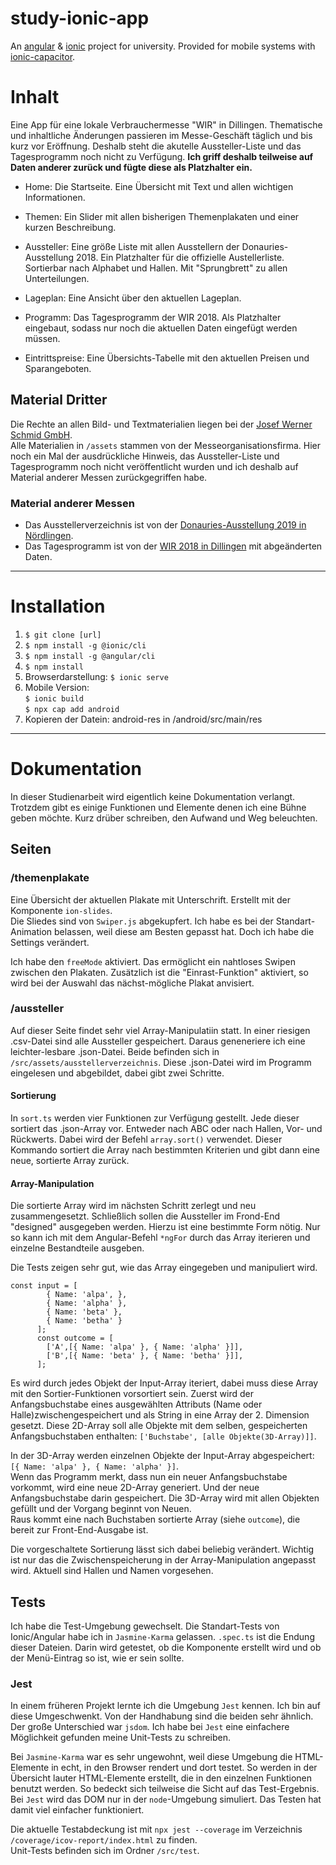 # study-ionic-app
An [angular](https://angular.io) & [ionic](https://ionicframework.com) project for university. Provided for mobile systems with [ionic-capacitor](https://capacitor.ionicframework.com).

# Inhalt
Eine App für eine lokale Verbrauchermesse "WIR" in Dillingen. Thematische und inhaltliche Änderungen passieren im Messe-Geschäft täglich und bis kurz vor Eröffnung. Deshalb steht die akutelle Aussteller-Liste und das Tagesprogramm noch nicht zu Verfügung. **Ich griff deshalb teilweise auf Daten anderer zurück und fügte diese als Platzhalter ein.**

- Home: 
Die Startseite. Eine Übersicht mit Text und allen wichtigen Informationen.

- Themen: 
Ein Slider mit allen bisherigen Themenplakaten und einer kurzen Beschreibung.

- Aussteller:
Eine größe Liste mit allen Ausstellern der Donauries-Ausstellung 2018. Ein Platzhalter für die offizielle Austellerliste.   
Sortierbar nach Alphabet und Hallen. Mit "Sprungbrett" zu allen Unterteilungen.

- Lageplan:
Eine Ansicht über den aktuellen Lageplan.

- Programm:
Das Tagesprogramm der WIR 2018. Als Platzhalter eingebaut, sodass nur noch die aktuellen Daten eingefügt werden müssen.

- Eintrittspreise:
Eine Übersichts-Tabelle mit den aktuellen Preisen und Sparangeboten.

## Material Dritter
Die Rechte an allen Bild- und Textmaterialien liegen bei der [Josef Werner Schmid GmbH](https://www.jws.de).  
Alle Materialien in `/assets` stammen von der Messeorganisationsfirma. Hier noch ein Mal der ausdrückliche Hinweis, das Aussteller-Liste und Tagesprogramm noch nicht veröffentlicht wurden und ich deshalb auf Material anderer Messen zurückgegriffen habe.
### Material anderer Messen
* Das Ausstellerverzeichnis ist von der [Donauries-Ausstellung 2019 in Nördlingen](https://www.donauries-ausstellung.de).
* Das Tagesprogramm ist von der [WIR 2018 in Dillingen](https://www.wir-2018.de/tagesprogrammmenu) mit abgeänderten Daten.

---

# Installation

1. `$ git clone [url]`
3. `$ npm install -g @ionic/cli`
4. `$ npm install -g @angular/cli`
5. `$ npm install`
6. Browserdarstellung: `$ ionic serve`
7. Mobile Version:   
`$ ionic build`    
 `$ npx cap add android`
8. Kopieren der Datein: android-res in /android/src/main/res
 ---

# Dokumentation
 In dieser Studienarbeit wird eigentlich keine Dokumentation verlangt. Trotzdem gibt es einige Funktionen und Elemente denen ich eine Bühne geben möchte. Kurz drüber schreiben, den Aufwand und Weg beleuchten.

## Seiten

### /themenplakate
Eine Übersicht der aktuellen Plakate mit Unterschrift. Erstellt mit der Komponente `ion-slides`.  
Die Sliedes sind von `Swiper.js` abgekupfert. Ich habe es bei der Standart-Animation belassen, weil diese am Besten gepasst hat. Doch ich habe die Settings verändert.

Ich habe den `freeMode` aktiviert. Das ermöglicht ein nahtloses Swipen zwischen den Plakaten. Zusätzlich ist  die "Einrast-Funktion" aktiviert, so wird bei der Auswahl das nächst-mögliche Plakat anvisiert.

### /aussteller
Auf dieser Seite findet sehr viel Array-Manipulatiin statt. In einer riesigen .csv-Datei sind alle Aussteller gespeichert. Daraus geneneriere ich eine leichter-lesbare .json-Datei. Beide befinden sich in `/src/assets/ausstellerverzeichnis`. 
Diese .json-Datei wird im Programm eingelesen und abgebildet, dabei gibt zwei Schritte.

#### Sortierung
In `sort.ts` werden vier Funktionen zur Verfügung gestellt. Jede dieser sortiert das .json-Array vor. Entweder nach ABC oder nach Hallen, Vor- und Rückwerts. Dabei wird der Befehl `array.sort()` verwendet. Dieser Kommando sortiert die Array nach bestimmten Kriterien und gibt dann eine neue, sortierte Array zurück. 

#### Array-Manipulation
Die sortierte Array wird im nächsten Schritt zerlegt und neu zusammengesetzt. Schließlich sollen die Aussteller im Frond-End "designed" ausgegeben werden. Hierzu ist eine bestimmte Form nötig. Nur so kann ich mit dem Angular-Befehl `*ngFor` durch das Array iterieren und einzelne Bestandteile ausgeben.

Die Tests zeigen sehr gut, wie das Array eingegeben und manipuliert wird. 
```
const input = [
        { Name: 'alpa', },
        { Name: 'alpha' },
        { Name: 'beta' },
        { Name: 'betha' }
      ];
      const outcome = [
        ['A',[{ Name: 'alpa' }, { Name: 'alpha' }]],
        ['B',[{ Name: 'beta' }, { Name: 'betha' }]],
      ];
```
Es wird durch jedes Objekt der Input-Array iteriert, dabei muss diese Array mit den Sortier-Funktionen vorsortiert sein. Zuerst wird der Anfangsbuchstabe eines ausgewählten Attributs (Name oder Halle)zwischengespeichert und als String in eine Array der 2. Dimension gesetzt. Diese 2D-Array soll alle Objekte mit dem selben, gespeicherten Anfangsbuchstaben enthalten: `['Buchstabe', [alle Objekte(3D-Array)]]`. 

In der 3D-Array werden einzelnen Objekte der Input-Array abgespeichert: `[{ Name: 'alpa' }, { Name: 'alpha' }]`.   
Wenn das Programm merkt, dass nun ein neuer Anfangsbuchstabe vorkommt, wird eine neue 2D-Array generiert. Und der neue Anfangsbuchstabe darin gespeichert. Die 3D-Array wird mit allen Objekten gefüllt und der Vorgang beginnt von Neuen.   
Raus kommt eine nach Buchstaben sortierte Array (siehe `outcome`), die bereit zur Front-End-Ausgabe ist. 


Die vorgeschaltete Sortierung lässt sich dabei beliebig verändert. Wichtig ist nur das die Zwischenspeicherung in der Array-Manipulation angepasst wird. Aktuell sind Hallen und Namen vorgesehen.

## Tests
Ich habe die Test-Umgebung gewechselt. Die Standart-Tests von Ionic/Angular habe ich in `Jasmine-Karma` gelassen. `.spec.ts` ist die Endung dieser Dateien. Darin wird getestet, ob die Komponente erstellt wird und ob der Menü-Eintrag so ist, wie er sein sollte. 

### Jest
In einem früheren Projekt lernte ich die Umgebung `Jest` kennen. Ich bin auf diese Umgeschwenkt. Von der Handhabung sind die beiden sehr ähnlich. Der große Unterschied war `jsdom`. Ich habe bei `Jest` eine einfachere Möglichkeit gefunden meine Unit-Tests zu schreiben.   

Bei `Jasmine-Karma` war es sehr ungewohnt, weil diese Umgebung die HTML-Elemente in echt, in den Browser rendert und dort testet. So werden in der Übersicht lauter HTML-Elemente erstellt, die in den einzelnen Funktionen benutzt werden. So bedeckt sich teilweise die Sicht auf das Test-Ergebnis.   
Bei `Jest` wird das DOM nur in der `node`-Umgebung simuliert. Das Testen hat damit viel einfacher funktioniert.

Die aktuelle Testabdeckung ist mit `npx jest --coverage` im Verzeichnis `/coverage/icov-report/index.html` zu finden.  
Unit-Tests befinden sich im Ordner `/src/test`.
